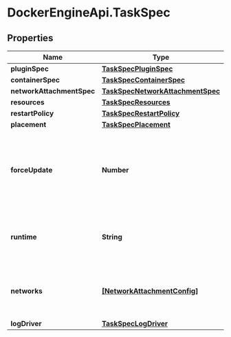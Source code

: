 # DockerEngineApi.TaskSpec

## Properties
Name | Type | Description | Notes
------------ | ------------- | ------------- | -------------
**pluginSpec** | [**TaskSpecPluginSpec**](TaskSpecPluginSpec.md) |  | [optional] 
**containerSpec** | [**TaskSpecContainerSpec**](TaskSpecContainerSpec.md) |  | [optional] 
**networkAttachmentSpec** | [**TaskSpecNetworkAttachmentSpec**](TaskSpecNetworkAttachmentSpec.md) |  | [optional] 
**resources** | [**TaskSpecResources**](TaskSpecResources.md) |  | [optional] 
**restartPolicy** | [**TaskSpecRestartPolicy**](TaskSpecRestartPolicy.md) |  | [optional] 
**placement** | [**TaskSpecPlacement**](TaskSpecPlacement.md) |  | [optional] 
**forceUpdate** | **Number** | A counter that triggers an update even if no relevant parameters have been changed.  | [optional] 
**runtime** | **String** | Runtime is the type of runtime specified for the task executor.  | [optional] 
**networks** | [**[NetworkAttachmentConfig]**](NetworkAttachmentConfig.md) | Specifies which networks the service should attach to. | [optional] 
**logDriver** | [**TaskSpecLogDriver**](TaskSpecLogDriver.md) |  | [optional] 


